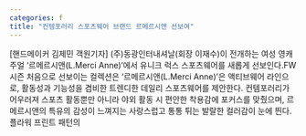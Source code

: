 ```yaml
---
categories: f
title: "컨템포러리 스포츠웨어 브랜드 르메르시앤 선보여"
---
```

[핸드메이커 김제민 객원기자] (주)동광인터내셔날(회장 이재수)이 전개하는 여성 영캐주얼 ‘르메르시앤(L.Merci Anne)‘에서 유니크 럭스 스포츠웨어를 새롭게 선보인다.FW 시즌 처음으로 선보이는 컬렉션은 ‘르메르시앤(L.Merci Anne)’은 액티브웨어 라인으로, 활동성과 기능성을 겸비한 트렌디한 데일리 스포츠웨어를 제안한다. 컨템포러리가 어우러져 스포츠 활동뿐만 아니라 야외 활동 시 편안한 착용감에 포커스를 맞췄으며, 르메르시앤의 특유의 감성이 느껴지는 사랑스럽고 통통 튀는 발랄한 컬러감이 눈에 띈다.플라워 프린트 패턴의